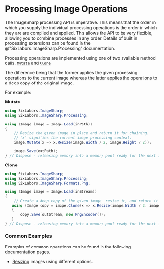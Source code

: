 # Processing Image Operations

The ImageSharp processing API is imperative. This means that the order in which you supply the individual processing operations is the order in which they are are compiled and applied. This allows the API to be very flexible, allowing you to combine processes in any order. Details of built in processing extensions can be found in the @"SixLabors.ImageSharp.Processing" documentation.

Processing operations are implemented using one of two available method calls. 
[`Mutate`](xref:SixLabors.ImageSharp.Processing.ProcessingExtensions.Mutate*?displayProperty=name) and [`Clone`](xref:SixLabors.ImageSharp.Processing.ProcessingExtensions.Clone*?displayProperty=name)

The difference being that the former applies the given processing operations to the current image whereas the latter applies the operations to a deep copy of the original image.

For example:

**Mutate**

```c#
using SixLabors.ImageSharp;
using SixLabors.ImageSharp.Processing;

using (Image image = Image.Load(inPath)) 
{
    // Resize the given image in place and return it for chaining.
    // 'x' signifies the current image processing context.
    image.Mutate(x => x.Resize(image.Width / 2, image.Height / 2)); 

    image.Save(outPath); 
} // Dispose - releasing memory into a memory pool ready for the next image you wish to process.
```

**Clone**

```c#
using SixLabors.ImageSharp;
using SixLabors.ImageSharp.Processing;
using SixLabors.ImageSharp.Formats.Png;

using (Image image = Image.Load(inStream)) 
{
    // Create a deep copy of the given image, resize it, and return it for chaining.
   using (Image copy = image.Clone(x => x.Resize(image.Width / 2, image.Height / 2)))
   {
       copy.Save(outStream, new PngEncoder()); 
   }
} // Dispose - releasing memory into a memory pool ready for the next image you wish to process.
```

### Common Examples

Examples of common operations can be found in the following documentation pages.

- [Resizing](resize.md) images using different options.
